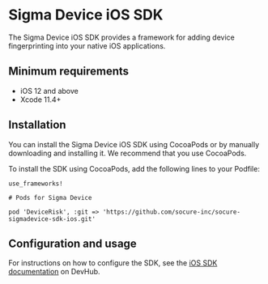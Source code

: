 # Sigma Device iOS SDK

The Sigma Device iOS SDK provides a framework for adding device fingerprinting into your native iOS applications.

## Minimum requirements

-   iOS 12 and above
-   Xcode 11.4+

## Installation

You can install the Sigma Device iOS SDK using CocoaPods or by manually downloading and installing it. We recommend that you use CocoaPods.

To install the SDK using CocoaPods, add the following lines to your Podfile:

```
use_frameworks!

# Pods for Sigma Device

pod 'DeviceRisk', :git => 'https://github.com/socure-inc/socure-sigmadevice-sdk-ios.git'
```

## Configuration and usage

For instructions on how to configure the SDK, see the [iOS SDK documentation](https://developer.socure.com/guide/deviceiossdk) on DevHub.
